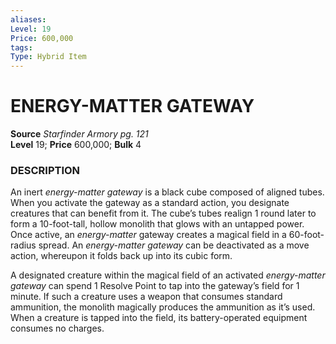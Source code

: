 ```yaml
---
aliases: 
Level: 19
Price: 600,000
tags: 
Type: Hybrid Item
---
```

# ENERGY-MATTER GATEWAY
**Source** _Starfinder Armory pg. 121_  
**Level** 19; **Price** 600,000; **Bulk** 4

### DESCRIPTION

An inert _energy-matter gateway_ is a black cube composed of aligned tubes. When you activate the gateway as a standard action, you designate creatures that can benefit from it. The cube’s tubes realign 1 round later to form a 10-foot-tall, hollow monolith that glows with an untapped power. Once active, an _energy-matter_ gateway creates a magical field in a 60-foot-radius spread. An _energy-matter gateway_ can be deactivated as a move action, whereupon it folds back up into its cubic form.  
  
A designated creature within the magical field of an activated _energy-matter gateway_ can spend 1 Resolve Point to tap into the gateway’s field for 1 minute. If such a creature uses a weapon that consumes standard ammunition, the monolith magically produces the ammunition as it’s used. When a creature is tapped into the field, its battery-operated equipment consumes no charges.